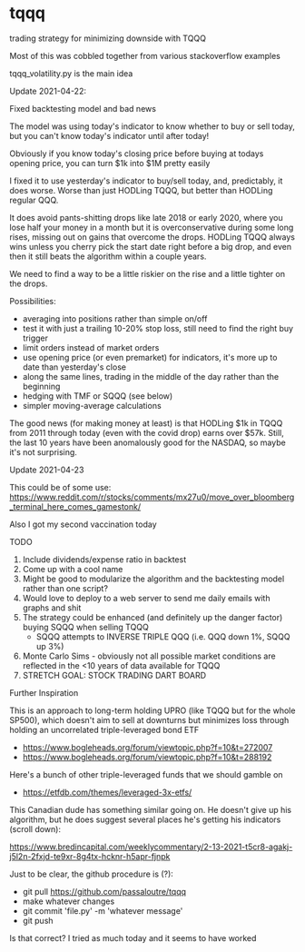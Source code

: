 # tqqq
trading strategy for minimizing downside with TQQQ

Most of this was cobbled together from various stackoverflow examples

tqqq_volatility.py is the main idea

Update 2021-04-22:

  Fixed backtesting model and bad news

  The model was using today's indicator to know whether to buy or sell today, but you can't know today's indicator until after today!
 
  Obviously if you know today's closing price before buying at todays opening price, you can turn $1k into $1M pretty easily
 
  I fixed it to use yesterday's indicator to buy/sell today, and, predictably, it does worse. Worse than just HODLing TQQQ, but better than HODLing regular QQQ.
 
  It does avoid pants-shitting drops like late 2018 or early 2020, where you lose half your money in a month but it is overconservative during some long rises, missing out on gains that overcome the drops. HODLing TQQQ always wins unless you cherry pick the start date right before a big drop, and even then it still beats the algorithm within a couple years.

  We need to find a way to be a little riskier on the rise and a little tighter on the drops.

  Possibilities: 
  - averaging into positions rather than simple on/off
  - test it with just a trailing 10-20% stop loss, still need to find the right buy trigger
  - limit orders instead of market orders
  - use opening price (or even premarket) for indicators, it's more up to date than yesterday's close
  - along the same lines, trading in the middle of the day rather than the beginning
  - hedging with TMF or SQQQ (see below)
  - simpler moving-average calculations

  The good news (for making money at least) is that HODLing $1k in TQQQ from 2011 through today (even with the covid drop) earns over $57k. Still, the last 10 years have been anomalously good for the NASDAQ, so maybe it's not surprising.

Update 2021-04-23

This could be of some use: https://www.reddit.com/r/stocks/comments/mx27u0/move_over_bloomberg_terminal_here_comes_gamestonk/

Also I got my second vaccination today


TODO
1. Include dividends/expense ratio in backtest
1. Come up with a cool name
1. Might be good to modularize the algorithm and the backtesting model rather than one script?
2. Would love to deploy to a web server to send me daily emails with graphs and shit
3. The strategy could be enhanced (and definitely up the danger factor) buying SQQQ when selling TQQQ
   * SQQQ attempts to INVERSE TRIPLE QQQ (i.e. QQQ down 1%, SQQQ up 3%)
4. Monte Carlo Sims - obviously not all possible market conditions are reflected in the <10 years of data available for TQQQ
4. STRETCH GOAL: STOCK TRADING DART BOARD

Further Inspiration

This is an approach to long-term holding UPRO (like TQQQ but for the whole SP500), which doesn't aim to sell at downturns but minimizes loss through holding an uncorrelated triple-leveraged bond ETF

* https://www.bogleheads.org/forum/viewtopic.php?f=10&t=272007
* https://www.bogleheads.org/forum/viewtopic.php?f=10&t=288192


Here's a bunch of other triple-leveraged funds that we should gamble on

* https://etfdb.com/themes/leveraged-3x-etfs/

This Canadian dude has something similar going on. He doesn't give up his algorithm, but he does suggest several places he's getting his indicators (scroll down):

https://www.bredincapital.com/weeklycommentary/2-13-2021-t5cr8-agakj-j5l2n-2fxjd-te9xr-8g4tx-hcknr-h5apr-fjnpk

Just to be clear, the github procedure is (?):

* git pull https://github.com/passaloutre/tqqq
* make whatever changes
* git commit 'file.py' -m 'whatever message'
* git push

Is that correct? I tried as much today and it seems to have worked
